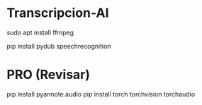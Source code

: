 # Transcripcion-AI

sudo apt install ffmpeg


pip install pydub speechrecognition


# PRO (Revisar)

pip install pyannote.audio
pip install torch torchvision torchaudio
